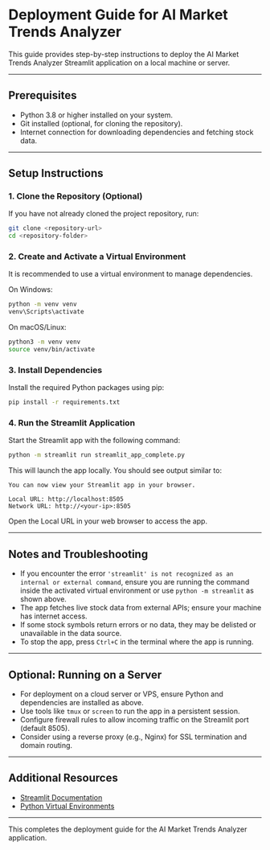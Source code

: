 # Deployment Guide for AI Market Trends Analyzer

This guide provides step-by-step instructions to deploy the AI Market Trends Analyzer Streamlit application on a local machine or server.

---

## Prerequisites

- Python 3.8 or higher installed on your system.
- Git installed (optional, for cloning the repository).
- Internet connection for downloading dependencies and fetching stock data.

---

## Setup Instructions

### 1. Clone the Repository (Optional)

If you have not already cloned the project repository, run:

```bash
git clone <repository-url>
cd <repository-folder>
```

### 2. Create and Activate a Virtual Environment

It is recommended to use a virtual environment to manage dependencies.

On Windows:

```bash
python -m venv venv
venv\Scripts\activate
```

On macOS/Linux:

```bash
python3 -m venv venv
source venv/bin/activate
```

### 3. Install Dependencies

Install the required Python packages using pip:

```bash
pip install -r requirements.txt
```

### 4. Run the Streamlit Application

Start the Streamlit app with the following command:

```bash
python -m streamlit run streamlit_app_complete.py
```

This will launch the app locally. You should see output similar to:

```
You can now view your Streamlit app in your browser.

Local URL: http://localhost:8505
Network URL: http://<your-ip>:8505
```

Open the Local URL in your web browser to access the app.

---

## Notes and Troubleshooting

- If you encounter the error `'streamlit' is not recognized as an internal or external command`, ensure you are running the command inside the activated virtual environment or use `python -m streamlit` as shown above.
- The app fetches live stock data from external APIs; ensure your machine has internet access.
- If some stock symbols return errors or no data, they may be delisted or unavailable in the data source.
- To stop the app, press `Ctrl+C` in the terminal where the app is running.

---

## Optional: Running on a Server

- For deployment on a cloud server or VPS, ensure Python and dependencies are installed as above.
- Use tools like `tmux` or `screen` to run the app in a persistent session.
- Configure firewall rules to allow incoming traffic on the Streamlit port (default 8505).
- Consider using a reverse proxy (e.g., Nginx) for SSL termination and domain routing.

---

## Additional Resources

- [Streamlit Documentation](https://docs.streamlit.io/)
- [Python Virtual Environments](https://docs.python.org/3/tutorial/venv.html)

---

This completes the deployment guide for the AI Market Trends Analyzer application.

